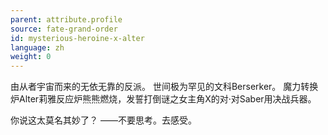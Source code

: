 ```yaml
---
parent: attribute.profile
source: fate-grand-order
id: mysterious-heroine-x-alter
language: zh
weight: 0
---
```


由从者宇宙而来的无依无靠的反派。
世间极为罕见的文科Berserker。
魔力转换炉Alter莉雅反应炉熊熊燃烧，发誓打倒谜之女主角X的对·对Saber用决战兵器。

你说这太莫名其妙了？
——不要思考。去感受。
